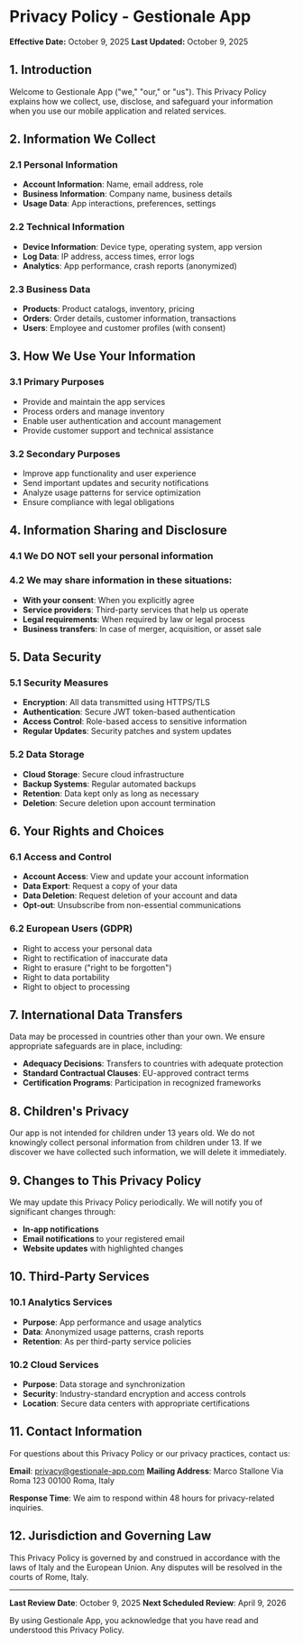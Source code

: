 # Privacy Policy - Gestionale App

**Effective Date:** October 9, 2025
**Last Updated:** October 9, 2025

## 1. Introduction

Welcome to Gestionale App ("we," "our," or "us"). This Privacy Policy explains how we collect, use, disclose, and safeguard your information when you use our mobile application and related services.

## 2. Information We Collect

### 2.1 Personal Information
- **Account Information**: Name, email address, role
- **Business Information**: Company name, business details
- **Usage Data**: App interactions, preferences, settings

### 2.2 Technical Information
- **Device Information**: Device type, operating system, app version
- **Log Data**: IP address, access times, error logs
- **Analytics**: App performance, crash reports (anonymized)

### 2.3 Business Data
- **Products**: Product catalogs, inventory, pricing
- **Orders**: Order details, customer information, transactions
- **Users**: Employee and customer profiles (with consent)

## 3. How We Use Your Information

### 3.1 Primary Purposes
- Provide and maintain the app services
- Process orders and manage inventory
- Enable user authentication and account management
- Provide customer support and technical assistance

### 3.2 Secondary Purposes
- Improve app functionality and user experience
- Send important updates and security notifications
- Analyze usage patterns for service optimization
- Ensure compliance with legal obligations

## 4. Information Sharing and Disclosure

### 4.1 We DO NOT sell your personal information

### 4.2 We may share information in these situations:
- **With your consent**: When you explicitly agree
- **Service providers**: Third-party services that help us operate
- **Legal requirements**: When required by law or legal process
- **Business transfers**: In case of merger, acquisition, or asset sale

## 5. Data Security

### 5.1 Security Measures
- **Encryption**: All data transmitted using HTTPS/TLS
- **Authentication**: Secure JWT token-based authentication
- **Access Control**: Role-based access to sensitive information
- **Regular Updates**: Security patches and system updates

### 5.2 Data Storage
- **Cloud Storage**: Secure cloud infrastructure
- **Backup Systems**: Regular automated backups
- **Retention**: Data kept only as long as necessary
- **Deletion**: Secure deletion upon account termination

## 6. Your Rights and Choices

### 6.1 Access and Control
- **Account Access**: View and update your account information
- **Data Export**: Request a copy of your data
- **Data Deletion**: Request deletion of your account and data
- **Opt-out**: Unsubscribe from non-essential communications

### 6.2 European Users (GDPR)
- Right to access your personal data
- Right to rectification of inaccurate data
- Right to erasure ("right to be forgotten")
- Right to data portability
- Right to object to processing

## 7. International Data Transfers

Data may be processed in countries other than your own. We ensure appropriate safeguards are in place, including:
- **Adequacy Decisions**: Transfers to countries with adequate protection
- **Standard Contractual Clauses**: EU-approved contract terms
- **Certification Programs**: Participation in recognized frameworks

## 8. Children's Privacy

Our app is not intended for children under 13 years old. We do not knowingly collect personal information from children under 13. If we discover we have collected such information, we will delete it immediately.

## 9. Changes to This Privacy Policy

We may update this Privacy Policy periodically. We will notify you of significant changes through:
- **In-app notifications**
- **Email notifications** to your registered email
- **Website updates** with highlighted changes

## 10. Third-Party Services

### 10.1 Analytics Services
- **Purpose**: App performance and usage analytics
- **Data**: Anonymized usage patterns, crash reports
- **Retention**: As per third-party service policies

### 10.2 Cloud Services
- **Purpose**: Data storage and synchronization
- **Security**: Industry-standard encryption and access controls
- **Location**: Secure data centers with appropriate certifications

## 11. Contact Information

For questions about this Privacy Policy or our privacy practices, contact us:

**Email**: privacy@gestionale-app.com
**Mailing Address**: 
Marco Stallone
Via Roma 123
00100 Roma, Italy

**Response Time**: We aim to respond within 48 hours for privacy-related inquiries.

## 12. Jurisdiction and Governing Law

This Privacy Policy is governed by and construed in accordance with the laws of Italy and the European Union. Any disputes will be resolved in the courts of Rome, Italy.

---

**Last Review Date**: October 9, 2025
**Next Scheduled Review**: April 9, 2026

By using Gestionale App, you acknowledge that you have read and understood this Privacy Policy.